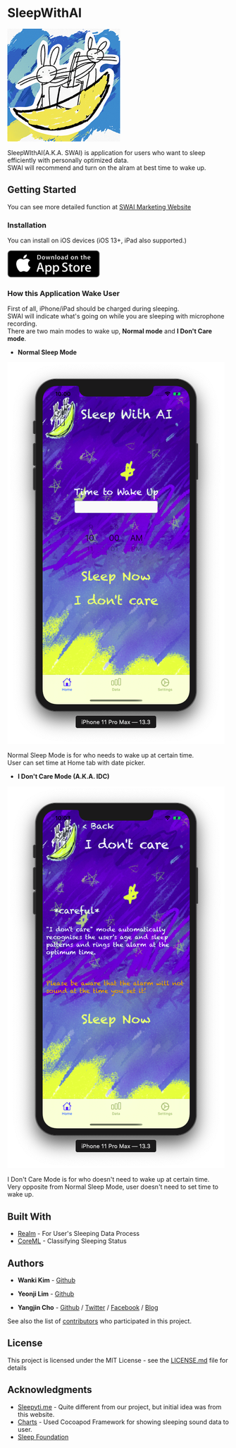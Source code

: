 # SleepWithAI
![Icon](./AppStore_res/AppIcon/appIconSet/Icon-256.png)  

SleepWIthAI(A.K.A. SWAI) is application for users who want to sleep efficiently with personally optimized data.  
SWAI will recommend and turn on the alram at best time to wake up.

## Getting Started

You can see more detailed function at [SWAI Marketing Website](https://projectintheclass.github.io/SleepWithAI/)

### Installation

You can install on iOS devices (iOS 13+, iPad also supported.)  

[![downloadAppStore](./Appstore_res/readme/appstore.png)](https://apps.apple.com/app/id1498395373)  

### How this Application Wake User

First of all, iPhone/iPad should be charged during sleeping.  
SWAI will indicate what's going on while you are sleeping with microphone recording.  
There are two main modes to wake up, **Normal mode** and **I Don't Care mode**.

* **Normal Sleep Mode**

![NormalMode](./AppStore_res/readme/Normal.png)  

Normal Sleep Mode is for who needs to wake up at certain time.  
User can set time at Home tab with date picker.  

* **I Don't Care Mode (A.K.A. IDC)**

![IDCMode](./AppStore_res/readme/IDC.png)  

I Don't Care Mode is for who doesn't need to wake up at certain time.  
Very opposite from Normal Sleep Mode, user doesn't need to set time to wake up.  

## Built With

* [Realm](http://www.realm.io/) - For User's Sleeping Data Process
* [CoreML](https://developer.apple.com/documentation/coreml) - Classifying Sleeping Status

## Authors

* **Wanki Kim** - [Github](https://github.com/KimWanki)

* **Yeonji Lim** - [Github](https://github.com/Ymin-dgnn)

* **Yangjin Cho** - [Github](https://github.com/sheepjin99) / [Twitter](https://twitter.com/RieL_Dev) / [Facebook](https://www.facebook.com/profile.php?id=100014648160911) / [Blog](https://sheepjin99.tistory.com)



See also the list of [contributors](https://github.com/ProjectInTheClass/SleepWithAI/pulse) who participated in this project.

## License

This project is licensed under the MIT License - see the [LICENSE.md](LICENSE.md) file for details

## Acknowledgments

* [Sleepyti.me](https://www.sleepyti.me/) - Quite different from our project, but initial idea was from this website.
* [Charts](https://github.com/danielgindi/Charts) - Used Cocoapod Framework for showing sleeping sound data to user.
* [Sleep Foundation](https://www.sleepfoundation.org/press-release/national-sleep-foundation-recommends-new-sleep-times)
